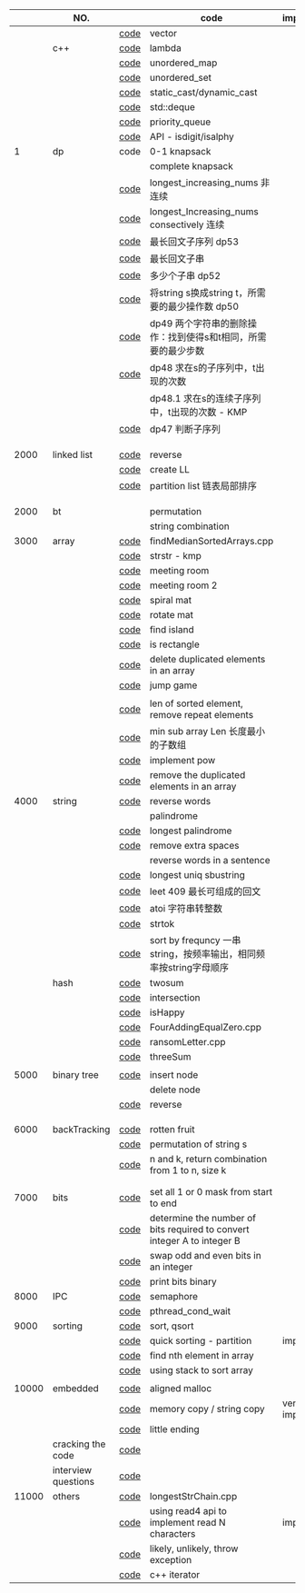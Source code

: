 |       | NO.                 |                                                                 | code                                                                    | important      | TODO |
| ----- | ------------------- | --------------------------------------------------------------- | ----------------------------------------------------------------------- | -------------- | ---- |
|       |                     | [code](code_lib/demo_vector.cpp)                                   | vector                                                                  |                |      |
|       | c++                 | [code](code_lib/lambda.cpp)                                        | lambda                                                                  |                |      |
|       |                     | [code](code_lib/unordered_map.cpp)                                 | unordered_map                                                           |                |      |
|       |                     | [code](code_lib/set.cpp)                                           | unordered_set                                                           |                |      |
|       |                     | [code](code_lib/cpp_cast.cpp)                                      | static_cast/dynamic_cast                                                |                |      |
|       |                     | [code](code_lib/deque.cpp)                                         | std::deque                                                              |                |      |
|       |                     | [code](code_lib/priority_que.cpp)                                  | priority_queue                                                          |                |      |
|       |                     | [code](code_lib/isdigit_isalpha.cpp)                               | API - isdigit/isalphy                                                   |                |      |
| 1     | dp                  | code                                                            | 0-1 knapsack                                                            |                |      |
|       |                     |                                                                 | complete knapsack                                                       |                |      |
|       |                     | [code](code_lib/longest_Increasing_nums.cpp)                       | longest_increasing_nums 非连续                                          |                |      |
|       |                     | [code](code_lib/longest_consectively_Increasing_nums.cpp)          | longest_Increasing_nums consectively 连续                               |                |      |
|       |                     | [code](code_lib/dp53.cpp)                                          | 最长回文子序列 dp53                                                     |                |      |
|       |                     | [code](code_lib/longestPalindromeSubstring.cpp)                    | 最长回文子串                                                            |                |      |
|       |                     | [code](code_lib/dp52.cpp)                                          | 多少个子串 dp52                                                         |                |      |
|       |                     | [code](code_lib/dp50.cpp)                                          | 将string s换成string t，所需要的最少操作数 dp50                         |                |      |
|       |                     | [code](code_lib/dp49.cpp)                                          | dp49 两个字符串的删除操作：找到使得s和t相同，所需要的最少步数           |                |      |
|       |                     | [code](code_lib/dp48.cpp)                                          | dp48 求在s的子序列中，t出现的次数                                       |                | todo |
|       |                     |                                                                 | dp48.1 求在s的连续子序列中，t出现的次数 - KMP                           |                | todo |
|       |                     | [code](code_lib/dp47.cpp)                                          | dp47 判断子序列                                                         |                |      |
|       |                     |                                                                 |                                                                         |                |      |
|       |                     |                                                                 |                                                                         |                |      |
|       |                     |                                                                 |                                                                         |                |      |
| 2000  | linked list         | [code](code_lib/LinkedList-reverse.cpp)                            | reverse                                                                 |                |      |
|       |                     | [code](code_lib/createLL.cpp)                                      | create LL                                                               |                |      |
|       |                     | [code](code_lib/chapter_5_LinkedList/05_18_partitionList.cpp)      | partition list 链表局部排序                                             |                |      |
|       |                     |                                                                 |                                                                         |                |      |
|       |                     |                                                                 |                                                                         |                |      |
|       |                     |                                                                 |                                                                         |                |      |
| 2000  | bt                  |                                                                 | permutation                                                             |                |      |
|       |                     |                                                                 | string combination                                                      |                |      |
| 3000  | array               | [code](code_lib/chapter_2/findMedianSortedArrays.cpp)              | findMedianSortedArrays.cpp                                              |                |      |
|       |                     | [code](code_lib/chapter_2_array/strstr.cpp)                        | strstr - kmp                                                            |                |      |
|       |                     | [code](code_lib/meetingRoom.cpp)                                   | meeting room                                                            |                |      |
|       |                     | [code](code_lib/meetingRoom2.cpp)                                  | meeting room 2                                                          |                |      |
|       |                     | [code](code_lib/spiral_mat.cpp)                                    | spiral mat                                                              |                |      |
|       |                     | [code](code_lib/rotateMat.cpp)                                     | rotate mat                                                              |                |      |
|       |                     | [code](code_lib/findIsland.cpp)                                    | find island                                                             |                |      |
|       |                     | [code](code_lib/isRectangle.cpp)                                   | is rectangle                                                            |                | todo |
|       |                     | [code](code_lib/deleteDuplicated.cpp)                              | delete duplicated elements in an array                                  |                |      |
|       |                     | [code](code_lib/jumpGame.cpp)                                      | jump game                                                               |                |      |
|       |                     |                                                                 |                                                                         |                |      |
|       |                     | [code](code_lib/removeRepeatArray.cpp)                             | len of sorted element, remove repeat elements                           |                |      |
|       |                     | [code](code_lib/minSubArrLen.cpp)                                  | min sub array Len 长度最小的子数组                                      |                |      |
|       |                     | [code](code_lib/myPow.cpp)                                         | implement pow                                                           |                |      |
|       |                     | [code](code_lib/removeDuplicatedElements.cpp)                      | remove the duplicated elements in an array                              |                |      |
| 4000  | string              | [code](code_lib/reverseWords.cpp)                                  | reverse words                                                           |                |      |
|       |                     |                                                                 | palindrome                                                              |                |      |
|       |                     | [code](code_lib/Longest_Palindrome.cpp)                            | longest palindrome                                                      |                |      |
|       |                     | [code](code_lib/removeSpaces.cpp)                                  | remove extra spaces                                                     |                |      |
|       |                     |                                                                 | reverse words in a sentence                                             |                |      |
|       |                     | [code](code_lib/longestUniqSubstr.cpp)                             | longest uniq sbustring                                                  |                |      |
|       |                     | [code](code_lib/Longest_Palindrome.cpp)                            | leet 409 最长可组成的回文                                               |                |      |
|       |                     | [code](code_lib/myAtoi.cpp)                                        | atoi 字符串转整数                                                       |                |      |
|       |                     | [code](code_lib/strtok.cpp)                                        | strtok                                                                  |                |      |
|       |                     | [code](code_lib/sortingByFreq.cpp)                                 | sort by frequncy 一串string，按频率输出，相同频率按string字母顺序      |                |      |
|       | hash                | [code](code_lib/twoSum.cpp)                                        | twosum                                                                  |                |      |
|       |                     | [code](code_lib/interSection.cpp)                                  | intersection                                                            |                |      |
|       |                     | [code](code_lib/isHappy.cpp)                                       | isHappy                                                                 |                |      |
|       |                     | [code](code_lib/FourAddingEqualZero.cpp)                           | FourAddingEqualZero.cpp                                                 |                |      |
|       |                     | [code](code_lib/ransomLetter.cpp)                                  | ransomLetter.cpp                                                        |                |      |
|       |                     | [code](code_lib/threeSum.cpp)                                      | threeSum                                                                |                |      |
|       |                     |                                                                 |                                                                         |                |      |
| 5000  | binary tree         | [code](code_lib/chapter_10_binaryTree/InsBinTree.cpp)              | insert node                                                             |                |      |
|       |                     |                                                                 | delete node                                                             |                | todo |
|       |                     | [code](code_lib/reverse_binaryTree.cpp)                            | reverse                                                                 |                |      |
|       |                     |                                                                 |                                                                         |                |      |
|       |                     |                                                                 |                                                                         |                |      |
|       |                     |                                                                 |                                                                         |                |      |
| 6000  | backTracking        | [code](code_lib/chapter_9_recursion/backtrack/rotten_fruit.cpp)    | rotten fruit                                                            |                | TODO |
|       |                     | [code](code_lib/backTracking_0.cpp)                                | permutation of string s                                                 |                |      |
|       |                     | [code](code_lib/backtracking_1.cpp)                                | n and k, return combination from 1 to n, size k                         |                |      |
|       |                     |                                                                 |                                                                         |                |      |
|       |                     |                                                                 |                                                                         |                |      |
| 7000  | bits                | [code](code_lib/bitManipulate.cpp)                                 | set all 1 or 0 mask from start to end                                   |                |      |
|       |                     | [code](code_lib/bit_convert.cpp)                                   | determine the number of bits required to convert integer A to integer B |                |      |
|       |                     | [code](code_lib/swapOddEven.cpp)                                   | swap odd and even bits in an integer                                    |                |      |
|       |                     | [code](code_lib/print_bits.cpp)                                    | print bits binary                                                       |                |      |
| 8000  | IPC                 | [code](demo/chapter10_semaphore.c)                                 | semaphore                                                               |                |      |
|       |                     | [code](code_lib/pthread_cond_wait.c)                               | pthread_cond_wait                                                       |                |      |
| 9000  | sorting             | [code](code_lib/sort_qsort.cpp)                                    | sort, qsort                                                             |                |      |
|       |                     | [code](code_lib/quicksorting.cpp)                                  | quick sorting - partition                                               | important      |      |
|       |                     | [code](code_lib/nth_in_array.cpp)                                  | find nth element in array                                               |                |      |
|       |                     | [code](code_lib/UsingStacksorting.cpp)                             | using stack to sort array                                               |                |      |
|       |                     |                                                                 |                                                                         |                |      |
| 10000 | embedded            | [code](code_lib/alignedMallloc.cpp)                                | aligned malloc                                                          |                |      |
|       |                     | [code](code_lib/memcpy_strcpy.cpp)                                 | memory copy / string copy                                               | very important |      |
|       |                     | [code](code_lib/isLittle.cpp)                                      | little ending                                                           |                |      |
|       | cracking the code   | [code](code_lib/chapter_0_crackingTheCoding/crackingTheCoding.cpp) |                                                                         |                |      |
|       | interview questions | [code](code_lib/interviewQuestions.cpp)                            |                                                                         |                |      |
| 11000 | others              | [code](code_lib/longestStrChain.cpp)                               | longestStrChain.cpp                                                     |                | TODO |
|       |                     | [code](code_lib/read4.cpp)                                         | using read4 api to implement read N characters                          | important      |      |
|       |                     | [code](code_lib/likely.cpp)                                        | likely, unlikely, throw exception                                      |                |      |
|       |                     | [code](code_lib/test_iterator.cpp)                                 | c++ iterator                                                            |                |      |
